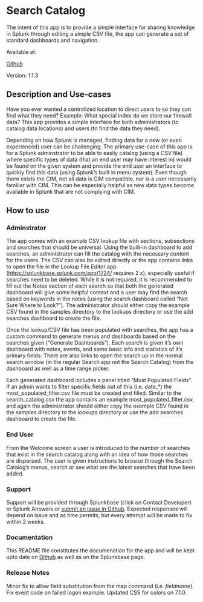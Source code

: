 # Search Catalog

The intent of this app is to provide a simple interface for sharing knowledge in Splunk through editing a simple CSV file, the app can generate a set of standard dashboards and navigation. 

Available at:

[Github](https://github.com/geekusa/search_catalog)

Version: 1.1.3

## Description and Use-cases

Have you ever wanted a centralized location to direct users to so they can find what they need? Example: What special index do we store our firewall data? This app provides a simple interface for both administrators (to catalog data locations) and users (to find the data they need).

Depending on how Splunk is managed, finding data for a new (or even experienced) user can be challenging. The primary use-case of this app is for a Splunk adminstrator to be able to easily catalog (using a CSV file) where specific types of data (that an end user may have interest in) would be found on the given system and provide the end user an interface to quickly find this data (using Splunk’s built in menu system). Even though there exists the CIM, not all data is CIM compatible, nor is a user necessarily familiar with CIM. This can be especially helpful as new data types become available in Splunk that are not complying with CIM.

## How to use

### Adminstrator

The app comes with an example CSV lookup file with sections, subsections and searches that should be universal. Using the built-in dashboard to add searches, an administrator can fill the catalog with the necessary content for the users. The CSV can also be edited directly or the app contains links to open the file in the Lookup File Editor app (https://splunkbase.splunk.com/app/1724/ requires 2.x), especially useful if searches need to be deleted. While it is not required, it is recommended to fill out the Notes section of each search so that both the generated dashboard will give some helpful context and a user may find the search based on keywords in the notes (using the search dashboard called “Not Sure Where to Look?"). The administrator should either copy the example CSV found in the samples directory to the lookups directory or use the add searches dashboard to create the file. 

Once the lookup/CSV file has been populated with searches, the app has a custom command to generate menus and dashboards based on the searches given (“Generate Dashboards”). Each search is given it’s own dashboard with notes, events, and some basic info and statistics of it’s primary fields. There are also links to open the search up in the normal search window (in the regular Search app not the Search Catalog) from the dashboard as well as a time range picker. 

Each generated dashboard includes a panel titled “Most Populated Fields”. If an admin wants to filter specific fields out of this (i.e. date\_\*) the most\_populated\_filter.csv file must be created and filled. Similar to the search\_catalog.csv the app contains an example most\_populated\_filter.csv, and again the administrator should either copy the example CSV found in the samples directory to the lookups directory or use the add searches dashboard to create the file.

### End User

From the Welcome screen a user is introduced to the number of searches that exist in the search catalog along with an idea of how those searches are dispersed. The user is given instructions to browse through the Search Catalog’s menus, search or see what are the latest searches that have been added. 

### Support
Support will be provided through Splunkbase (click on Contact Developer) or Splunk Answers or [submit an issue in Github](https://github.com/geekusa/search_catalog/issues/new). Expected responses will depend on issue and as time permits, but every attempt will be made to fix within 2 weeks. 

### Documentation
This README file constitutes the documenation for the app and will be kept upto date on [Github](https://github.com/geekusa/search_catalog/blob/master/README.md) as well as on the Splunkbase page.

### Release Notes
Minor fix to allow field substitution from the map command (i.e. $fieldname$). Fix event code on failed logon example. Updated CSS for colors on 7.1.0.
